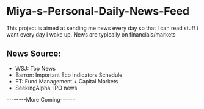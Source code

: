 # Miya-s-Personal-Daily-News-Feed
This project is aimed at sending me news every day so that I can read stuff i want every day i wake up. News are typically on financials/markets


## News Source:

* WSJ: Top News
* Barron: Important Eco Indicators Schedule
* FT: Fund Management + Capital Markets
* SeekingAlpha: IPO news

--------More Coming------
